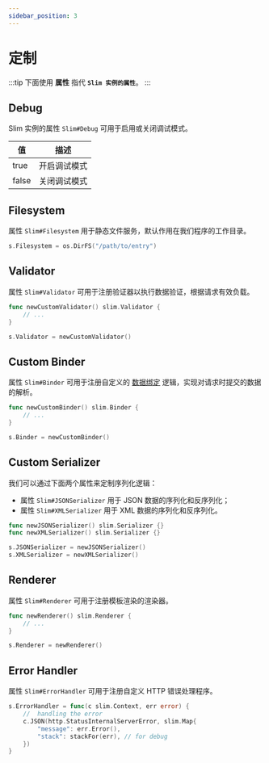 ```yaml
---
sidebar_position: 3
---
```


# 定制

:::tip
下面使用 **属性** 指代 **`Slim 实例的属性`**。
:::

## Debug

Slim 实例的属性 `Slim#Debug` 可用于启用或关闭调试模式。

| 值     | 描述     |
|-------|--------|
| true  | 开启调试模式 |
| false | 关闭调试模式 |

## Filesystem

属性 `Slim#Filesystem` 用于静态文件服务，默认作用在我们程序的工作目录。

```go title="自定义文件系统"
s.Filesystem = os.DirFS("/path/to/entry")
```

## Validator

属性 `Slim#Validator` 可用于注册验证器以执行数据验证，根据请求有效负载。

```go title="自定义验证器" {5}
func newCustomValidator() slim.Validator {
    // ...
}

s.Validator = newCustomValidator()
```

## Custom Binder

属性 `Slim#Binder` 可用于注册自定义的 [数据绑定](binding) 逻辑，实现对请求时提交的数据的解析。

```go title="自定义数据绑定" {5}
func newCustomBinder() slim.Binder {
    // ...
}

s.Binder = newCustomBinder()
```

## Custom Serializer

我们可以通过下面两个属性来定制序列化逻辑：

* 属性 `Slim#JSONSerializer` 用于 JSON 数据的序列化和反序列化；
* 属性 `Slim#XMLSerializer` 用于 XML 数据的序列化和反序列化。

```go title="自定义制序列化逻辑" {4,5}
func newJSONSerializer() slim.Serializer {}
func newXMLSerializer() slim.Serializer {}

s.JSONSerializer = newJSONSerializer()
s.XMLSerializer = newXMLSerializer()
```

## Renderer

属性 `Slim#Renderer` 可用于注册模板渲染的渲染器。

```go title="自定义模板渲染器" {5}
func newRenderer() slim.Renderer {
    // ...
}

s.Renderer = newRenderer()
```

## Error Handler

属性 `Slim#ErrorHandler` 可用于注册自定义 HTTP 错误处理程序。


```go title="自定义数据绑定"
s.ErrorHandler = func(c slim.Context, err error) {
    //  handling the error
    c.JSON(http.StatusInternalServerError, slim.Map{
        "message": err.Error(),
        "stack": stackFor(err), // for debug
    })
}
```
